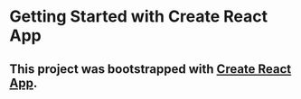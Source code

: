 # Getting Started with Create React App

## This project was bootstrapped with [Create React App](https://github.com/facebook/create-react-app).

